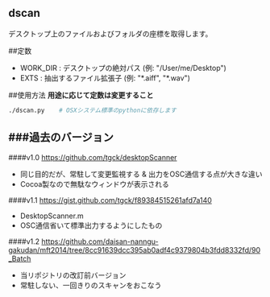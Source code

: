 dscan 
---

デスクトップ上のファイルおよびフォルダの座標を取得します。

##定数
- WORK_DIR : デスクトップの絶対パス (例: "/User/me/Desktop")
- EXTS     : 抽出するファイル拡張子 (例: "\*.aiff", "\*.wav")

##使用方法
**用途に応じて定数は変更すること**

```bash
./dscan.py    # OSXシステム標準のpythonに依存します
```

###過去のバージョン
---

####v1.0
https://github.com/tgck/desktopScanner

- 同じ目的だが、常駐して変更監視する & 出力をOSC通信する点が大きな違い
- Cocoa製なので無駄なウィンドウが表示される

####v1.1
https://gist.github.com/tgck/f89384515261afd7a140

- DesktopScanner.m
- OSC通信省いて標準出力するようにしたもの

####v1.2
https://github.com/daisan-nanngu-gakudan/mft2014/tree/8cc91639dcc395ab0adf4c9379804b3fdd8332fd/90_Batch

- 当リポジトリの改訂前バージョン
- 常駐しない、一回きりのスキャンをおこなう